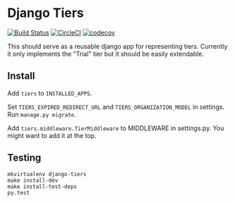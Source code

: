 # Django Tiers

[![Build Status](https://travis-ci.org/appsembler/djanogo-tiers.svg?branch=master)](https://travis-ci.org/appsembler/django-tiers)
[![CircleCI](https://circleci.com/gh/appsembler/django-tiers.svg?style=svg)](https://circleci.com/gh/appsembler/django-tiers)
[![codecov](https://codecov.io/gh/appsembler/django-tiers/branch/master/graph/badge.svg)](https://codecov.io/gh/appsembler/django-tiers)

This should serve as a reusable django app for representing tiers. Currently it only implements the
"Trial" tier but it should be easily extendable.

## Install

Add `tiers` to `INSTALLED_APPS`.

Set `TIERS_EXPIRED_REDIRECT_URL` and `TIERS_ORGANIZATION_MODEL` in settings. Run `manage.py migrate`.

Add `tiers.middleware.TierMiddleware` to MIDDLEWARE in settings.py.
You might want to add it at the top.

## Testing

    mkvirtualenv django-tiers
    make install-dev
    make install-test-deps
    py.test


